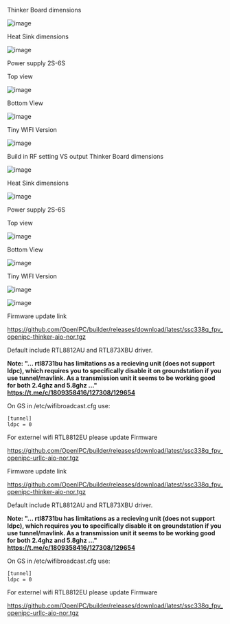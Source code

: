 Thinker Board dimensions

![image](https://github.com/user-attachments/assets/3a4a4605-a2ff-417f-9cc1-12a035f2eb07)

Heat Sink dimensions

![image](https://github.com/user-attachments/assets/2e8b1f4c-5a1b-40c2-b88f-97454b9fb3e8)


Power supply 2S-6S

Top view

![image](https://github.com/user-attachments/assets/50a1d6ee-fe4b-4f11-bd16-012f688c6383)

Bottom View

![image](https://github.com/user-attachments/assets/b60ce1b3-659f-4fd0-b5be-4c44252b7015)


Tiny WIFI Version

![image](https://github.com/user-attachments/assets/66b8e281-bbe5-4b46-a47e-fab66566ed11)

Build in RF setting VS output
Thinker Board dimensions

![image](https://github.com/user-attachments/assets/3a4a4605-a2ff-417f-9cc1-12a035f2eb07)

Heat Sink dimensions

![image](https://github.com/user-attachments/assets/2e8b1f4c-5a1b-40c2-b88f-97454b9fb3e8)


Power supply 2S-6S

Top view

![image](https://github.com/user-attachments/assets/50a1d6ee-fe4b-4f11-bd16-012f688c6383)

Bottom View

![image](https://github.com/user-attachments/assets/b60ce1b3-659f-4fd0-b5be-4c44252b7015)


Tiny WIFI Version

![image](https://github.com/user-attachments/assets/66b8e281-bbe5-4b46-a47e-fab66566ed11)

![image](https://github.com/user-attachments/assets/4edbafca-f737-446b-ab2e-4677f23c6a6d)

Firmware update link

https://github.com/OpenIPC/builder/releases/download/latest/ssc338q_fpv_openipc-thinker-aio-nor.tgz

Default include RTL8812AU and RTL873XBU driver.

<b>Note: "... rtl8731bu has limitations as a recieving unit (does not support ldpc), which requires you to specifically disable it on groundstation if you use tunnel/mavlink. As a transmission unit it seems to be working good for both 2.4ghz and 5.8ghz ..."
https://t.me/c/1809358416/127308/129654</b>

On GS in /etc/wifibroadcast.cfg use:
```
[tunnel]
ldpc = 0
```

For externel wifi RTL8812EU please update Firmware

https://github.com/OpenIPC/builder/releases/download/latest/ssc338q_fpv_openipc-urllc-aio-nor.tgz


Firmware update link

https://github.com/OpenIPC/builder/releases/download/latest/ssc338q_fpv_openipc-thinker-aio-nor.tgz

Default include RTL8812AU and RTL873XBU driver.

<b>Note: "... rtl8731bu has limitations as a recieving unit (does not support ldpc), which requires you to specifically disable it on groundstation if you use tunnel/mavlink. As a transmission unit it seems to be working good for both 2.4ghz and 5.8ghz ..."
https://t.me/c/1809358416/127308/129654</b>

On GS in /etc/wifibroadcast.cfg use:
```
[tunnel]
ldpc = 0
```

For externel wifi RTL8812EU please update Firmware

https://github.com/OpenIPC/builder/releases/download/latest/ssc338q_fpv_openipc-urllc-aio-nor.tgz

